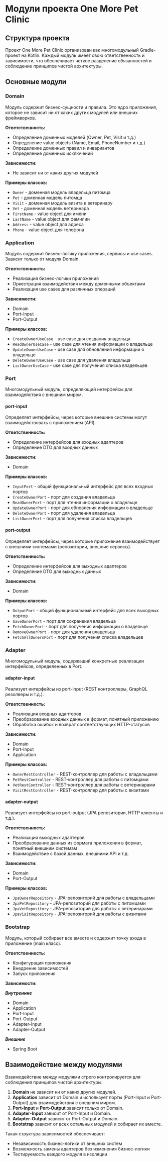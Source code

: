 # Модули проекта One More Pet Clinic

## Структура проекта

Проект One More Pet Clinic организован как многомодульный Gradle-проект на Kotlin. Каждый модуль имеет свою ответственность и зависимости, что обеспечивает четкое разделение обязанностей и соблюдение принципов чистой архитектуры.

## Основные модули

### Domain

Модуль содержит бизнес-сущности и правила. Это ядро приложения, которое не зависит ни от каких других модулей или внешних фреймворков.

**Ответственность:**
- Определение доменных моделей (Owner, Pet, Visit и т.д.)
- Определение value objects (Name, Email, PhoneNumber и т.д.)
- Определение доменных правил и инвариантов
- Определение доменных исключений

**Зависимости:**
- Не зависит ни от каких других модулей

**Примеры классов:**
- `Owner` - доменная модель владельца питомца
- `Pet` - доменная модель питомца
- `Visit` - доменная модель визита к ветеринару
- `Vet` - доменная модель ветеринара
- `FirstName` - value object для имени
- `LastName` - value object для фамилии
- `Address` - value object для адреса
- `Phone` - value object для телефона

### Application

Модуль содержит бизнес-логику приложения, сервисы и use cases. Зависит только от модуля Domain.

**Ответственность:**
- Реализация бизнес-логики приложения
- Оркестрация взаимодействия между доменными объектами
- Реализация use cases для различных операций

**Зависимости:**
- Domain
- Port-Input
- Port-Output

**Примеры классов:**
- `CreateOwnerUseCase` - use case для создания владельца
- `ReadOwnerUseCase` - use case для чтения информации о владельце
- `UpdateOwnerUseCase` - use case для обновления информации о владельце
- `DeleteOwnerUseCase` - use case для удаления владельца
- `ListOwnerUseCase` - use case для получения списка владельцев

### Port

Многомодульный модуль, определяющий интерфейсы для взаимодействия с внешним миром.

#### port-input

Определяет интерфейсы, через которые внешние системы могут взаимодействовать с приложением (API).

**Ответственность:**
- Определение интерфейсов для входных адаптеров
- Определение DTO для входных данных

**Зависимости:**
- Domain

**Примеры классов:**
- `InputPort` - общий функциональный интерфейс для всех входных портов
- `CreateOwnerPort` - порт для создания владельца
- `ReadOwnerPort` - порт для чтения информации о владельце
- `UpdateOwnerPort` - порт для обновления информации о владельце
- `DeleteOwnerPort` - порт для удаления владельца
- `ListOwnerPort` - порт для получения списка владельцев

#### port-output

Определяет интерфейсы, через которые приложение взаимодействует с внешними системами (репозитории, внешние сервисы).

**Ответственность:**
- Определение интерфейсов для выходных адаптеров
- Определение DTO для выходных данных

**Зависимости:**
- Domain

**Примеры классов:**
- `OutputPort` - общий функциональный интерфейс для всех выходных портов
- `SaveOwnerPort` - порт для сохранения владельца
- `FetchOwnerPort` - порт для получения информации о владельце
- `RemoveOwnerPort` - порт для удаления владельца
- `FetchAllOwnersPort` - порт для получения списка владельцев

### Adapter

Многомодульный модуль, содержащий конкретные реализации интерфейсов, определенных в Port.

#### adapter-input

Реализует интерфейсы из port-input (REST контроллеры, GraphQL резолверы и т.д.).

**Ответственность:**
- Реализация входных адаптеров
- Преобразование входных данных в формат, понятный приложению
- Обработка ошибок и возврат соответствующих HTTP-статусов

**Зависимости:**
- Domain
- Port-Input
- Application

**Примеры классов:**
- `OwnerRestController` - REST-контроллер для работы с владельцами
- `PetRestController` - REST-контроллер для работы с питомцами
- `VetRestController` - REST-контроллер для работы с ветеринарами
- `VisitRestController` - REST-контроллер для работы с визитами

#### adapter-output

Реализует интерфейсы из port-output (JPA репозитории, HTTP клиенты и т.д.).

**Ответственность:**
- Реализация выходных адаптеров
- Преобразование данных из формата приложения в формат, понятный внешним системам
- Взаимодействие с базой данных, внешними API и т.д.

**Зависимости:**
- Domain
- Port-Output

**Примеры классов:**
- `JpaOwnerRepository` - JPA-репозиторий для работы с владельцами
- `JpaPetRepository` - JPA-репозиторий для работы с питомцами
- `JpaVetRepository` - JPA-репозиторий для работы с ветеринарами
- `JpaVisitRepository` - JPA-репозиторий для работы с визитами

### Bootstrap

Модуль, который собирает все вместе и содержит точку входа в приложение (main класс).

**Ответственность:**
- Конфигурация приложения
- Внедрение зависимостей
- Запуск приложения

**Зависимости:**

***Внутренние***
- Domain
- Application
- Port-Input
- Port-Output
- Adapter-Input
- Adapter-Output

***Внешние***
- Spring Boot

## Взаимодействие между модулями

Взаимодействие между модулями строго контролируется для соблюдения принципов чистой архитектуры:

1. **Domain** не зависит ни от каких других модулей.
2. **Application** зависит от Domain и использует порты (Port-Input и Port-Output) для взаимодействия с внешним миром.
3. **Port-Input** и **Port-Output** зависят только от Domain.
4. **Adapter-Input** зависит от Port-Input и Domain.
5. **Adapter-Output** зависит от Port-Output и Domain.
6. **Bootstrap** зависит от всех остальных модулей и собирает их вместе.

Такая структура зависимостей обеспечивает:
- Независимость бизнес-логики от внешних систем
- Возможность замены адаптеров без изменения бизнес-логики
- Тестируемость каждого модуля в изоляции
